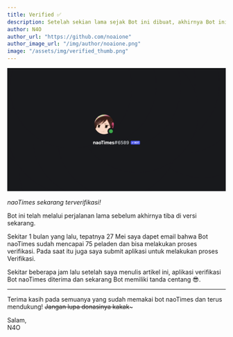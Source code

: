 ```yaml
---
title: Verified ✅
description: Setelah sekian lama sejak Bot ini dibuat, akhirnya Bot ini telah diverifikasi oleh Discord.
author: N4O
author_url: "https://github.com/noaione"
author_image_url: "/img/author/noaione.png"
image: "/assets/img/verified_thumb.png"
---
```


![Verified!](/assets/img/verified_thumb.png)

*naoTimes sekarang terverifikasi!*

<!--truncate-->

Bot ini telah melalui perjalanan lama sebelum akhirnya tiba di versi sekarang.

Sekitar 1 bulan yang lalu, tepatnya 27 Mei saya dapet email bahwa Bot naoTimes sudah mencapai 75 peladen dan bisa melakukan proses verifikasi. Pada saat itu juga saya submit aplikasi untuk melakukan proses Verifikasi.

Sekitar beberapa jam lalu setelah saya menulis artikel ini, aplikasi verifikasi Bot naoTimes diterima dan sekarang Bot memiliki tanda centang 😎.

---

Terima kasih pada semuanya yang sudah memakai bot naoTimes dan terus mendukung! ~~Jangan lupa donasinya kakak~~~

Salam,<br />
N4O
